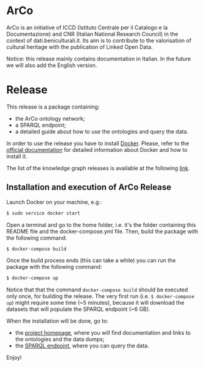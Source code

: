 # ArCo

ArCo is an initiative of ICCD (Istituto Centrale per il Catalogo e la Documentazione) and  CNR (Italian National Research Council) in the context of dati.beniculturali.it. Its aim is to contribute to the valorisation of cultural heritage with the publication of Linked Open Data.

Notice: this release mainly contains documentation in Italian. In the future we will also add the English version.

# Release
This release is a package containing:

 * the ArCo ontology network;
 * a SPARQL endpoint;
 * a detailed guide about how to use the ontologies and query the data.
 

In order to use the release you have to install  [Docker](https://www.docker.com/community-edition). Please, refer to the [official documentation](https://docs.docker.com/get-started/#containers-and-virtual-machines) for detailed information about Docker and how to install it.

The list of the knowledge graph releases is available at the following [link](KG_release_notes.md).



## Installation and execution of ArCo Release
Launch Docker on your machine, e.g.:

```sh
$ sudo service docker start
```

Open a terminal and go to the home folder, i.e. it's the folder containing this README file and the docker-compose.yml file. Then, build the package with the following command:

```sh
$ docker-compose build
```
Once the build process ends (this can take a while) you can run the package with the following command:

```sh
$ docker-compose up
```
Notice that that the command ``docker-compose build`` should be executed only once, for building the release. The very first run (i.e. ``$ docker-compose up``) might require some time (~5 minutes), because it will download the datasets that will populate the SPARQL endpoint (~6 GB).

When the installation will be done, go to:
 * the [project homepage](http://localhost:8080/), where you will find documentation and links to the ontologies and the data dumps;
 * the [SPARQL endpoint](http://localhost:8890/sparql), where you can query the data.
 
 Enjoy!


